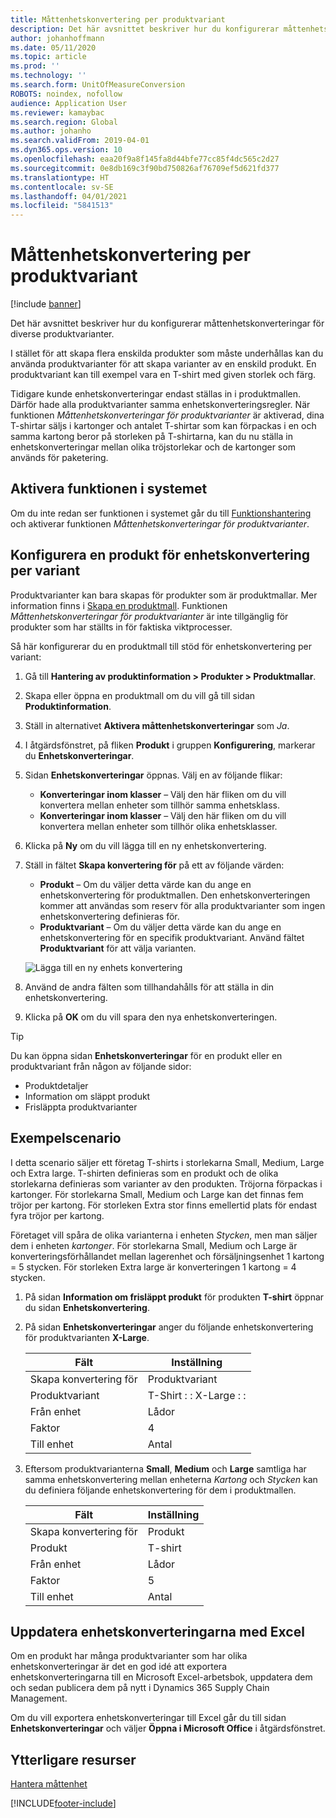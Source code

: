 ```yaml
---
title: Måttenhetskonvertering per produktvariant
description: Det här avsnittet beskriver hur du konfigurerar måttenhetskonvertering för produktvarianter. Den innehåller ett exempel på inställningarna.
author: johanhoffmann
ms.date: 05/11/2020
ms.topic: article
ms.prod: ''
ms.technology: ''
ms.search.form: UnitOfMeasureConversion
ROBOTS: noindex, nofollow
audience: Application User
ms.reviewer: kamaybac
ms.search.region: Global
ms.author: johanho
ms.search.validFrom: 2019-04-01
ms.dyn365.ops.version: 10
ms.openlocfilehash: eaa20f9a8f145fa8d44bfe77cc85f4dc565c2d27
ms.sourcegitcommit: 0e8db169c3f90bd750826af76709ef5d621fd377
ms.translationtype: HT
ms.contentlocale: sv-SE
ms.lasthandoff: 04/01/2021
ms.locfileid: "5841513"
---
```

# <a name="unit-of-measure-conversion-per-product-variant"></a>Måttenhetskonvertering per produktvariant

[!include [banner](../includes/banner.md)]

Det här avsnittet beskriver hur du konfigurerar måttenhetskonverteringar för diverse produktvarianter.

I stället för att skapa flera enskilda produkter som måste underhållas kan du använda produktvarianter för att skapa varianter av en enskild produkt. En produktvariant kan till exempel vara en T-shirt med given storlek och färg.

Tidigare kunde enhetskonverteringar endast ställas in i produktmallen. Därför hade alla produktvarianter samma enhetskonverteringsregler. När funktionen *Måttenhetskonverteringar för produktvarianter* är aktiverad, dina T-shirtar säljs i kartonger och antalet T-shirtar som kan förpackas i en och samma kartong beror på storleken på T-shirtarna, kan du nu ställa in enhetskonverteringar mellan olika tröjstorlekar och de kartonger som används för paketering.

## <a name="turn-on-the-feature-in-your-system"></a>Aktivera funktionen i systemet

Om du inte redan ser funktionen i systemet går du till [Funktionshantering](../../fin-ops-core/fin-ops/get-started/feature-management/feature-management-overview.md) och aktiverar funktionen *Måttenhetskonverteringar för produktvarianter*.

## <a name="set-up-a-product-for-unit-conversion-per-variant"></a>Konfigurera en produkt för enhetskonvertering per variant

Produktvarianter kan bara skapas för produkter som är produktmallar. Mer information finns i [Skapa en produktmall](tasks/create-product-master.md). Funktionen *Måttenhetskonverteringar för produktvarianter* är inte tillgänglig för produkter som har ställts in för faktiska viktprocesser.

Så här konfigurerar du en produktmall till stöd för enhetskonvertering per variant:

1. Gå till **Hantering av produktinformation \> Produkter \> Produktmallar**.
1. Skapa eller öppna en produktmall om du vill gå till sidan **Produktinformation**.
1. Ställ in alternativet **Aktivera måttenhetskonverteringar** som *Ja*.
1. I åtgärdsfönstret, på fliken **Produkt** i gruppen **Konfigurering**, markerar du **Enhetskonverteringar**.
1. Sidan **Enhetskonverteringar** öppnas. Välj en av följande flikar:

    - **Konverteringar inom klasser** – Välj den här fliken om du vill konvertera mellan enheter som tillhör samma enhetsklass.
    - **Konverteringar inom klasser** – Välj den här fliken om du vill konvertera mellan enheter som tillhör olika enhetsklasser.

1. Klicka på **Ny** om du vill lägga till en ny enhetskonvertering.
1. Ställ in fältet **Skapa konvertering för** på ett av följande värden:

    - **Produkt** – Om du väljer detta värde kan du ange en enhetskonvertering för produktmallen. Den enhetskonverteringen kommer att användas som reserv för alla produktvarianter som ingen enhetskonvertering definieras för.
    - **Produktvariant** – Om du väljer detta värde kan du ange en enhetskonvertering för en specifik produktvariant. Använd fältet **Produktvariant** för att välja varianten.

    ![Lägga till en ny enhets konvertering](media/uom-new-conversion.png "Lägga till en ny enhetskonvertering")

1. Använd de andra fälten som tillhandahålls för att ställa in din enhetskonvertering.
1. Klicka på **OK** om du vill spara den nya enhetskonverteringen.

> [!TIP]
> Du kan öppna sidan **Enhetskonverteringar** för en produkt eller en produktvariant från någon av följande sidor:
> 
> - Produktdetaljer
> - Information om släppt produkt
> - Frisläppta produktvarianter

## <a name="example-scenario"></a>Exempelscenario

I detta scenario säljer ett företag T-shirts i storlekarna Small, Medium, Large och Extra large. T-shirten definieras som en produkt och de olika storlekarna definieras som varianter av den produkten. Tröjorna förpackas i kartonger. För storlekarna Small, Medium och Large kan det finnas fem tröjor per kartong. För storleken Extra stor finns emellertid plats för endast fyra tröjor per kartong.

Företaget vill spåra de olika varianterna i enheten *Stycken*, men man säljer dem i enheten *kartonger*. För storlekarna Small, Medium och Large är konverteringsförhållandet mellan lagerenhet och försäljningsenhet 1 kartong = 5 stycken. För storleken Extra large är konverteringen 1 kartong = 4 stycken.

1. På sidan **Information om frisläppt produkt** för produkten **T-shirt** öppnar du sidan **Enhetskonvertering**.
1. På sidan **Enhetskonverteringar** anger du följande enhetskonvertering för produktvarianten **X-Large**.

    | Fält                 | Inställning                 |
    |-----------------------|-------------------------|
    | Skapa konvertering för | Produktvariant         |
    | Produktvariant       | T-Shirt : : X-Large : : |
    | Från enhet             | Lådor                   |
    | Faktor                | 4                       |
    | Till enhet               | Antal                  |

1. Eftersom produktvarianterna **Small**, **Medium** och **Large** samtliga har samma enhetskonvertering mellan enheterna *Kartong* och *Stycken* kan du definiera följande enhetskonvertering för dem i produktmallen.

    | Fält                 | Inställning |
    |-----------------------|---------|
    | Skapa konvertering för | Produkt |
    | Produkt               | T-shirt |
    | Från enhet             | Lådor   |
    | Faktor                | 5       |
    | Till enhet               | Antal  |

## <a name="using-excel-to-update-the-unit-conversions"></a>Uppdatera enhetskonverteringarna med Excel

Om en produkt har många produktvarianter som har olika enhetskonverteringar är det en god idé att exportera enhetskonverteringarna till en Microsoft Excel-arbetsbok, uppdatera dem och sedan publicera dem på nytt i Dynamics 365 Supply Chain Management.

Om du vill exportera enhetskonverteringar till Excel går du till sidan **Enhetskonverteringar** och väljer **Öppna i Microsoft Office** i åtgärdsfönstret.

## <a name="additional-resources"></a>Ytterligare resurser

[Hantera måttenhet](tasks/manage-unit-measure.md)


[!INCLUDE[footer-include](../../includes/footer-banner.md)]